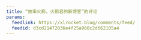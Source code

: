 ```yaml
---
title: “效率火箭，火箭君的新博客”的评论
params:
  feedlink: https://xlrocket.blog/comments/feed/
  feedid: d3cd21472036e4f25a960c2d662105a4
---
```

